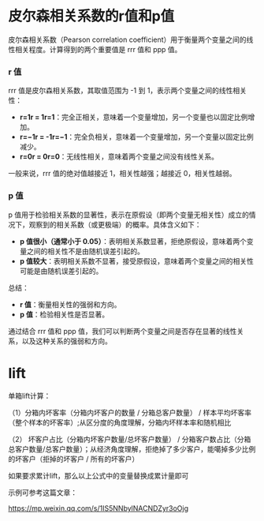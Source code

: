 # 皮尔森相关系数的r值和p值

皮尔森相关系数（Pearson correlation coefficient）用于衡量两个变量之间的线性相关程度。计算得到的两个重要值是 rrr 值和 ppp 值。

### r 值

rrr 值是皮尔森相关系数，其取值范围为 -1 到 1，表示两个变量之间的线性相关性：

- **r=1r = 1r=1**：完全正相关，意味着一个变量增加，另一个变量也以固定比例增加。
- **r=−1r = -1r=−1**：完全负相关，意味着一个变量增加，另一个变量以固定比例减少。
- **r=0r = 0r=0**：无线性相关，意味着两个变量之间没有线性关系。

一般来说，rrr 值的绝对值越接近 1，相关性越强；越接近 0，相关性越弱。

### p 值

p 值用于检验相关系数的显著性，表示在原假设（即两个变量无相关性）成立的情况下，观察到的相关系数（或更极端）的概率。具体含义如下：

- **p 值很小（通常小于 0.05）**：表明相关系数显著，拒绝原假设，意味着两个变量之间的相关性不是由随机误差引起的。
- **p 值较大**：表明相关系数不显著，接受原假设，意味着两个变量之间的相关性可能是由随机误差引起的。

总结：

- **r 值**：衡量相关性的强弱和方向。
- **p 值**：检验相关性是否显著。

通过结合 rrr 值和 ppp 值，我们可以判断两个变量之间是否存在显著的线性关系，以及这种关系的强弱和方向。



# lift

单箱lift计算：

（1）分箱内坏客率（分箱内坏客户的数量 / 分箱总客户数量） / 样本平均坏客率（整个样本的坏客率）;从区分度的角度理解，分箱内坏样本率和随机相比

（2） 坏客户占比（分箱内坏客户数量/总坏客户数量） / 分箱客户数占比（分箱总客户数量/总客户数量）；从经济角度理解，拒绝掉了多少客户，能噶掉多少比例的坏客户（拒掉的坏客户 / 所有的坏客户）

如果要求累计lift，那么以上公式中的变量替换成累计量即可



示例可参考这篇文章：

https://mp.weixin.qq.com/s/1IS5NNbylNACNDZyr3oOjg



